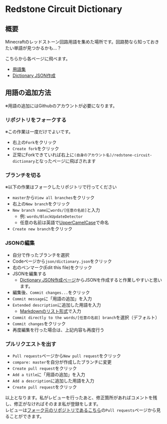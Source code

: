 # Redstone Circuit Dictionary

## 概要
Minecraftのレッドストーン回路用語を集めた場所です。回路勢なら知っておきたい単語が見つかるかも...？

こちらから各ページに飛べます。
- [用語集](https://kyouju-redstone.github.io/redstone-circuit-dictionary/)
- [Dictionary JSON作成](https://kyouju-redstone.github.io/redstone-circuit-dictionary/create_dictionary_json.html)

## 用語の追加方法
※用語の追加にはGithubのアカウントが必要になります。

### リポジトリをフォークする
※この作業は一度だけでよいです。
- 右上の`Fork`をクリック
- `Create fork`をクリック
- 正常にForkできていれば右上に`(自身のアカウント名)/redstone-circuit-dictionary`となったページに飛ばされます
### ブランチを切る
※以下の作業はフォークしたリポジトリで行ってください
- `master`から`View all branches`をクリック
- 右上の`New branch`をクリック
- `New branch name`に`words/[任意の名前]`と入力
  - 例: `words/BlockUpdateDetector`
  - 任意の名前は英語で[UpperCamelCase](https://e-words.jp/w/%E3%82%AD%E3%83%A3%E3%83%A1%E3%83%AB%E3%82%B1%E3%83%BC%E3%82%B9.html)で命名
- `Create new branch`をクリック

### JSONの編集
- 自分で作ったブランチを選択
- Codeページから`json/dictionary.json`をクリック
- 右のペンマーク(Edit this file)をクリック
- JSONを編集する
  - [Dictionary JSON作成ページ](https://kyouju-redstone.github.io/redstone-circuit-dictionary/create_dictionary_json.html)からJSONを作成すると作業しやすいと思います。
- 編集後、`Commit changes...`をクリック
- `Commit message`に「用語の追加」を入力
- `Extended description`に追加した用語を入力
  - [Markdownのリスト形式](https://docs.github.com/ja/get-started/writing-on-github/getting-started-with-writing-and-formatting-on-github/basic-writing-and-formatting-syntax#lists)で入力
- `Commit directly to the words/[任意の名前] branch`を選択（デフォルト）
- `Commit changes`をクリック
- 再度編集を行った場合は、上記内容も再度行う

### プルリクエストを出す
- `Pull requests`ページから`New pull request`をクリック
- `compare: master`を自分が作成したブランチに変更
- `Create pull request`をクリック
- `Add a title`に「用語の追加」を入力
- `Add a description`に追加した用語を入力
- `Create pull request`をクリック

以上となります。私がレビューを行ったあと、修正箇所があればコメントを残し、修正がなければそのまま私が登録をします。  
レビューは[フォーク元のリポジトリであるこちら](https://github.com/Kyouju-Redstone/redstone-circuit-dictionary)の`Pull requests`ページから見ることができます。